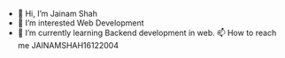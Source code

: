 - 👋 Hi, I’m Jainam Shah
- 👀 I’m interested Web Development
- 🌱 I’m currently learning Backend development in web.
  📫 How to reach me JAINAMSHAH16122004



<!---
JAINAMSHAH16122004/JAINAMSHAH16122004 is a ✨ special ✨ repository because its `README.md` (this file) appears on your GitHub profile.
You can click the Preview link to take a look at your changes.
--->
